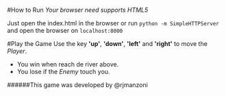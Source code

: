 #How to Run
*Your browser need supports HTML5*

Just open the index.html in the browser or run `python -m SimpleHTTPServer` and open the browser on `localhost:8000`


#Play the Game
Use the key **'up'**, **'down'**, **'left'** and **'right'** to move the *Player*.
- You win when reach de river above.
- You lose if the *Enemy* touch you.

######This game was developed by @rjmanzoni